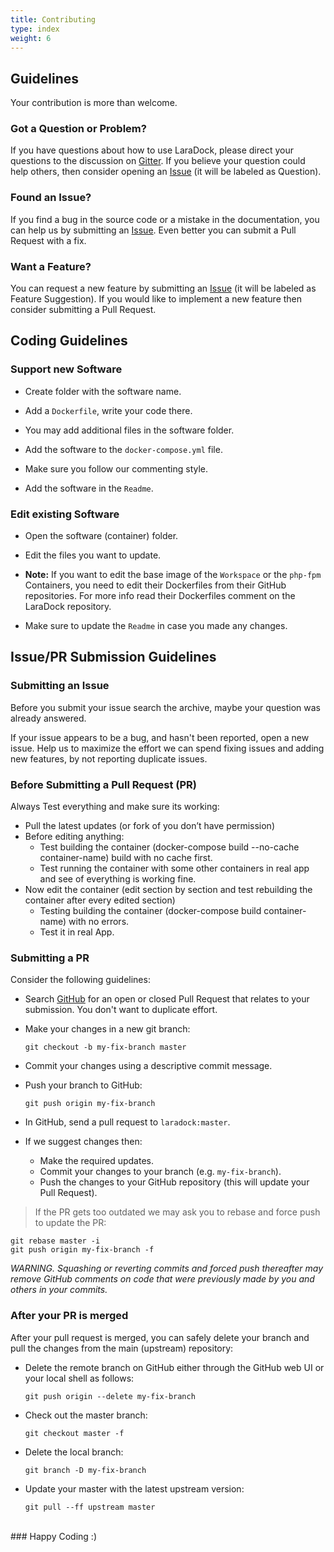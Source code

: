 ```yaml
---
title: Contributing
type: index
weight: 6
---
```



## Guidelines

Your contribution is more than welcome.

### Got a Question or Problem?

If you have questions about how to use LaraDock, please direct your questions to the discussion on [Gitter](https://gitter.im/LaraDock/laradock). If you believe your question could help others, then consider opening an [Issue](https://github.com/laradock/laradock/issues) (it will be labeled as Question).

### Found an Issue?
If you find a bug in the source code or a mistake in the documentation, you can help us by
submitting an [Issue](https://github.com/laradock/laradock/issues). Even better you can submit a Pull Request with a fix.

### Want a Feature?
You can request a new feature by submitting an [Issue](https://github.com/laradock/laradock/issues) (it will be labeled as Feature Suggestion). If you would like to implement a new feature then consider submitting a Pull Request.


## Coding Guidelines

### Support new Software

* Create folder with the software name.

* Add a `Dockerfile`, write your code there.

* You may add additional files in the software folder.

* Add the software to the `docker-compose.yml` file.

* Make sure you follow our commenting style.

* Add the software in the `Readme`.

### Edit existing Software

* Open the software (container) folder.

* Edit the files you want to update.

* **Note:** If you want to edit the base image of the `Workspace` or the `php-fpm` Containers, 
you need to edit their Dockerfiles from their GitHub repositories. For more info read their Dockerfiles comment on the LaraDock repository.

* Make sure to update the `Readme` in case you made any changes.

## Issue/PR Submission Guidelines

### Submitting an Issue
Before you submit your issue search the archive, maybe your question was already answered.

If your issue appears to be a bug, and hasn't been reported, open a new issue.
Help us to maximize the effort we can spend fixing issues and adding new
features, by not reporting duplicate issues.


### Before Submitting a Pull Request (PR)

Always Test everything and make sure its working:

- Pull the latest updates (or fork of you don’t have permission)
- Before editing anything:
    - Test building the container (docker-compose build --no-cache container-name) build with no cache first.
    - Test running the container with some other containers in real app and see of everything is working fine.
- Now edit the container (edit section by section and test rebuilding the container after every edited section)
    - Testing building the container (docker-compose build container-name) with no errors.
    - Test it in real App.


### Submitting a PR
Consider the following guidelines:

* Search [GitHub](https://github.com/laradock/laradock/pulls) for an open or closed Pull Request that relates to your submission. You don't want to duplicate effort.

* Make your changes in a new git branch:

     ```shell
     git checkout -b my-fix-branch master
     ```
* Commit your changes using a descriptive commit message.

* Push your branch to GitHub:

    ```shell
    git push origin my-fix-branch
    ```

* In GitHub, send a pull request to `laradock:master`.
* If we suggest changes then:
  * Make the required updates.
  * Commit your changes to your branch (e.g. `my-fix-branch`).
  * Push the changes to your GitHub repository (this will update your Pull Request).

> If the PR gets too outdated we may ask you to rebase and force push to update the PR:

```shell
git rebase master -i
git push origin my-fix-branch -f
```

*WARNING. Squashing or reverting commits and forced push thereafter may remove GitHub comments on code that were previously made by you and others in your commits.*






### After your PR is merged

After your pull request is merged, you can safely delete your branch and pull the changes
from the main (upstream) repository:

* Delete the remote branch on GitHub either through the GitHub web UI or your local shell as follows:

    ```shell
    git push origin --delete my-fix-branch
    ```

* Check out the master branch:

    ```shell
    git checkout master -f
    ```

* Delete the local branch:

    ```shell
    git branch -D my-fix-branch
    ```

* Update your master with the latest upstream version:

    ```shell
    git pull --ff upstream master
    ```





<br>
### Happy Coding :)
